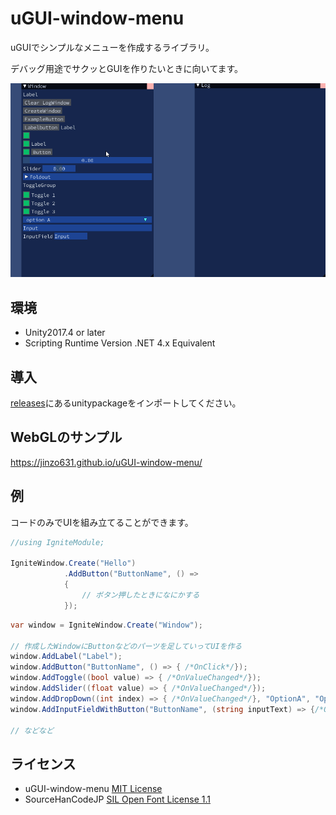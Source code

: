 # uGUI-window-menu

uGUIでシンプルなメニューを作成するライブラリ。

デバッグ用途でサクッとGUIを作りたいときに向いてます。

![image](https://github.com/JINZO631/uGUI-window-menu/blob/master/image/ss01.gif)

## 環境

- Unity2017.4 or later
- Scripting Runtime Version .NET 4.x Equivalent

## 導入
[releases](https://github.com/JINZO631/uGUI-window-menu/releases)にあるunitypackageをインポートしてください。

## WebGLのサンプル

https://jinzo631.github.io/uGUI-window-menu/

## 例

コードのみでUIを組み立てることができます。

```csharp
//using IgniteModule;

IgniteWindow.Create("Hello")
            .AddButton("ButtonName", () => 
            {
                // ボタン押したときになにかする
            });
```

```csharp
var window = IgniteWindow.Create("Window");

// 作成したWindowにButtonなどのパーツを足していってUIを作る
window.AddLabel("Label");
window.AddButton("ButtonName", () => { /*OnClick*/});
window.AddToggle((bool value) => { /*OnValueChanged*/});
window.AddSlider((float value) => { /*OnValueChanged*/});
window.AddDropDown((int index) => { /*OnValueChanged*/}, "OptionA", "OptionB", "OptionC");
window.AddInputFieldWithButton("ButtonName", (string inputText) => {/*OnClick*/});

// などなど
```

## ライセンス

- uGUI-window-menu [MIT License](https://github.com/JINZO631/uGUI-window-menu/blob/master/LICENSE)
- SourceHanCodeJP [SIL Open Font License 1.1](https://github.com/adobe-fonts/source-han-code-jp/blob/master/LICENSE.txt)
